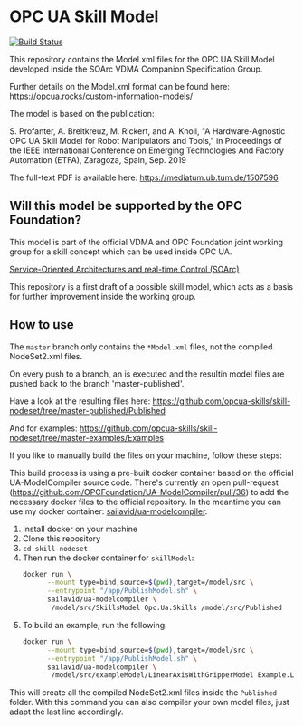 # OPC UA Skill Model

[![Build Status](https://cloud.drone.io/api/badges/Pro/opcua-device-skills/status.svg)](https://cloud.drone.io/Pro/opcua-device-skills)

This repository contains the Model.xml files for the OPC UA Skill Model developed inside the SOArc VDMA Companion Specification Group.

Further details on the Model.xml format can be found here:
https://opcua.rocks/custom-information-models/

The model is based on the publication:

S. Profanter, A. Breitkreuz, M. Rickert, and A. Knoll, "A Hardware-Agnostic OPC UA Skill Model for Robot Manipulators and Tools,"
in Proceedings of the IEEE International Conference on Emerging Technologies And Factory Automation (ETFA), Zaragoza, Spain, Sep. 2019

The full-text PDF is available here: https://mediatum.ub.tum.de/1507596

## Will this model be supported by the OPC Foundation?

This model is part of the official VDMA and OPC Foundation joint working group for a skill concept which can be used inside OPC UA.

[Service-Oriented Architectures and real-time Control (SOArc)](https://www.th-owl.de/init/aktuelles/news/news-detail/news/kick-off-meeting-vdma-arbeitsgruppe-service-orientierte-architekturen-und-real-time-control-soarc.html)

This repository is a first draft of a possible skill model, which acts as a basis for further improvement inside the working group.

## How to use

The `master` branch only contains the `*Model.xml` files, not the compiled NodeSet2.xml files.

On every push to a branch, an is executed and the resultin model files are pushed back to the branch 'master-published'.

Have a look at the resulting files here:
https://github.com/opcua-skills/skill-nodeset/tree/master-published/Published

And for examples:
https://github.com/opcua-skills/skill-nodeset/tree/master-examples/Examples

If you like to manually build the files on your machine, follow these steps:

This build process is using a pre-built docker container based on the official UA-ModelCompiler source code.
There's currently an open pull-request (https://github.com/OPCFoundation/UA-ModelCompiler/pull/36) to add the necessary docker files to the official repository. In the meantime you can use my docker container:
[sailavid/ua-modelcompiler](https://cloud.docker.com/u/sailavid/repository/docker/sailavid/ua-modelcompiler).

1. Install docker on your machine
2. Clone this repository
3. `cd skill-nodeset`
4. Then run the docker container for `skillModel`:
	```bash
	docker run \
		  --mount type=bind,source=$(pwd),target=/model/src \
		  --entrypoint "/app/PublishModel.sh" \
		  sailavid/ua-modelcompiler \
		   /model/src/SkillsModel Opc.Ua.Skills /model/src/Published
	```
5. To build an example, run the following:
	```bash
	docker run \
		  --mount type=bind,source=$(pwd),target=/model/src \
		  --entrypoint "/app/PublishModel.sh" \
		  sailavid/ua-modelcompiler \
		   /model/src/exampleModel/LinearAxisWithGripperModel Example.LinearAxisWithGripper /model/src/Examples
	```

This will create all the compiled NodeSet2.xml files inside the `Published` folder.
With this command you can also compiler your own model files, just adapt the last line accordingly.